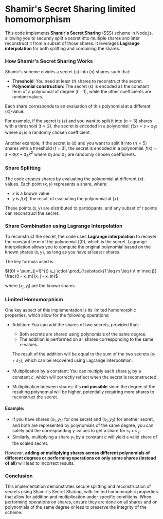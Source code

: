 # Shamir's Secret Sharing limited homomorphism

This code implements **Shamir's Secret Sharing** (SSS) scheme in Node.js, allowing you to securely split a secret into multiple shares and later reconstruct it from a subset of those shares. It leverages **Lagrange interpolation** for both splitting and combining the shares.

### How Shamir's Secret Sharing Works
Shamir's scheme divides a secret $( s )$ into $( n )$ shares such that:
- **Threshold**: You need at least $( t )$ shares to reconstruct the secret.
- **Polynomial construction**: The secret $( s )$ is encoded as the constant term of a polynomial of degree $( t-1 )$, while the other coefficients are random values.

Each share corresponds to an evaluation of this polynomial at a different $( x )$-value.

For example, if the secret is $( s )$ and you want to split it into $( n = 3 )$ shares with a threshold $( t = 2 )$, the secret is encoded in a polynomial:
$f(x) = s + a_1 x$
where $a_1$ is a randomly chosen coefficient.

Another example, if the secret is $( s )$ and you want to split it into $( n = 5 )$ shares with a threshold $( t = 3 )$, the secret is encoded in a polynomial:
$f(x) = s + a_1 x + a_2 x^2$
where $a_1$ and $a_2$ are randomly chosen coefficients.

### Share Splitting
The code creates shares by evaluating the polynomial at different $( x )$-values. Each point $( x, y )$ represents a share, where:
- $x$ is a known value.
- $y$ is $f(x)$, the result of evaluating the polynomial at $( x )$.

These points $(x, y)$ are distributed to participants, and any subset of $t$ points can reconstruct the secret.

### Share Combination using Lagrange Interpolation
To reconstruct the secret, the code uses **Lagrange interpolation** to recover the constant term of the polynomial $f(0)$, which is the secret. Lagrange interpolation allows you to compute the original polynomial based on the known shares $(x, y)$, as long as you have at least $t$ shares.

The key formula used is:

$f(0) = \sum_{j=1}^{t} y_j \cdot \prod_{\substack{1 \leq m \leq t \\ m \neq j}} \frac{0 - x_m}{x_j - x_m}$

where $(x_j, y_j)$ are the known shares.

### Limited Homomorphism
One key aspect of this implementation is its limited homomorphic properties, which allow for the following operations:

- Addition: You can add the shares of two secrets, provided that:
  - Both secrets are shared using polynomials of the same degree.
  - The addition is performed on all shares corresponding to the same $x$-values.

  The result of the addition will be equal to the sum of the two secrets $(s_1 + s_2)$, which can be recovered using Lagrange interpolation.

- Multiplication by a constant: You can multiply each share $y_i$ by a constant $c$, which will correctly reflect when the secret is reconstructed.

- Multiplication between shares: it's **not possible** since the degree of the resulting polynomial will be higher, potentially requiring more shares to reconstruct the secret.

#### Example:
- If you have shares $(x_1, y_1)$ for one secret and $(x_1, y_2)$ for another secret, and both are represented by polynomials of the same degree, you can safely add the corresponding y-values to get a share for  $s_1 + s_2$.
- Similarly, multiplying a share ​$y_1$ by a constant $c$ will yield a valid share of the scaled secret.

However, **adding or multiplying shares across different polynomials of different degrees or performing operations on only some shares (instead of all)** will lead to incorrect results.

### Conclusion
This implementation demonstrates secure splitting and reconstruction of secrets using Shamir's Secret Sharing, with limited homomorphic properties that allow for addition and multiplication under specific conditions. When performing operations on shares, ensure they are done on all shares and on polynomials of the same degree or less to preserve the integrity of the scheme.